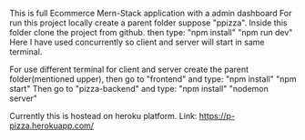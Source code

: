 
This is full Ecommerce Mern-Stack application with a admin dashboard
For run this project locally create a parent folder suppose "ppizza". Inside this folder clone the project from github. 
then type:
  "npm install"
  "npm run dev"
Here I have used concurrently so client and server will start in same terminal. 

For use different terminal for client and server create the parent folder(mentioned upper), then go to "frontend" and type:
  "npm install"
  "npm start"
Then go to "pizza-backend" and type:
  "npm install"
  "nodemon server"

Currently this is hostead on heroku platform. 
Link: https://p-pizza.herokuapp.com/

